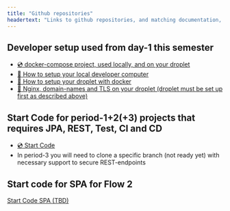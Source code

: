 ```yaml
---
title: "Github repositories"
headertext: "Links to github repositories, and matching documentation, used this semester"
---
```


## Developer setup used from day-1 this semester

- [:cd: docker-compose project, used locally, and on your droplet](https://github.com/Hartmannsolution/tomcat_mysql_nginx_docker.git)
- [:book: How to setup your local developer computer](https://docs.google.com/document/d/1RlAR3Ax-c3cpBrW2ez7NYAc8mrCJiRjAC3xdjjdi0Uc/edit?usp=sharing)
- [:book: How to setup your droplet with docker](https://docs.google.com/document/d/1aGEcD9Jv_uIUgOUnpYiCCxvxnPbkeoaO7Bf7b70lAfA/edit?usp=sharing)
- [:book: Nginx, domain-names and TLS on your droplet (droplet must be set up first as described above)](https://docs.google.com/document/d/1oGnmRWU0YVp6KD6QV7i2KKw0Co_L4xxYxNVpcuKGxCc/edit?usp=sharing)

## Start Code for period-1+2(+3) projects that requires JPA, REST, Test, CI and CD

- [:cd: Start Code](https://github.com/dat3startcode/rest-jpa-devops-startcode)
- In period-3 you will need to clone a specific branch (not ready yet) with necessary support to secure REST-endpoints

## Start code for SPA for Flow 2

<!--[Start Code SPA (TBD)](https://github.com/Cphdat3sem2018f/code_simple_SPA)-->

[Start Code SPA (TBD)](#)
